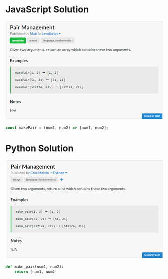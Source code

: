 # JavaScript Solution
![JavaScript Question](JavaScript.PNG)
```javascript
const makePair = (num1, num2) => [num1, num2];
```
# Python Solution
![Python Question](Python.PNG)
```python
def make_pair(num1, num2):
	return [num1, num2]
```
